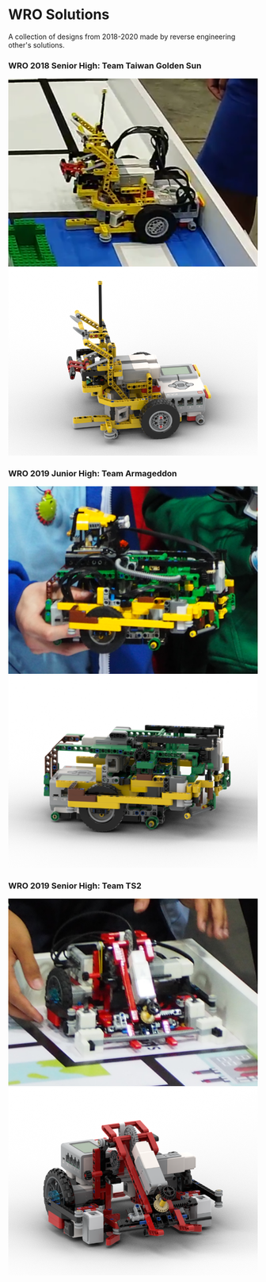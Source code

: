 # WRO Solutions
 A collection of designs from 2018-2020 made by reverse engineering other's solutions.

### WRO 2018 Senior High: Team Taiwan Golden Sun

![](images/tgs-real.png)
![](images/tgs-render.png)

### WRO 2019 Junior High: Team Armageddon

![](images/armageddon-real.png)
![](images/armageddon-render.png)

### WRO 2019 Senior High: Team TS2

![](images/ts2-real.png)
![](images/ts2-render.png)
